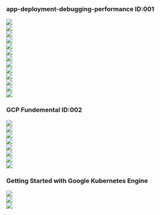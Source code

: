 ### app-deployment-debugging-performance ID:001
  <img src="./img/001_01.png"></img>  
  <img src="./img/001_02.png"></img>  
  <img src="./img/001_03.png"></img>  
  <img src="./img/001_04.png"></img>  
  <img src="./img/001_05.png"></img>  
  <img src="./img/001_06.png"></img>  
  <img src="./img/001_07.png"></img>  
  <img src="./img/001_08.png"></img>  
  <img src="./img/001_09.png"></img>  
  <img src="./img/001_10.png"></img>  
  <img src="./img/001_11.png"></img>  
  <img src="./img/001_12.png"></img>  
  <img src="./img/001_13.png"></img>  

### GCP Fundemental ID:002
  <img src="./img/002_01.png"></img>  
  <img src="./img/002_02.png"></img>  
  <img src="./img/002_03.png"></img>  
  <img src="./img/002_04.png"></img>  
  <img src="./img/002_05.png"></img>  
  <img src="./img/002_06.png"></img>  
  <img src="./img/002_07.png"></img>  
  <img src="./img/002_08.png"></img>  

  ### Getting Started with Google Kubernetes Engine 
  <img src="./img/003_01.png"></img>  
  <img src="./img/003_02.png"></img>  
  <img src="./img/003_03.png"></img>  